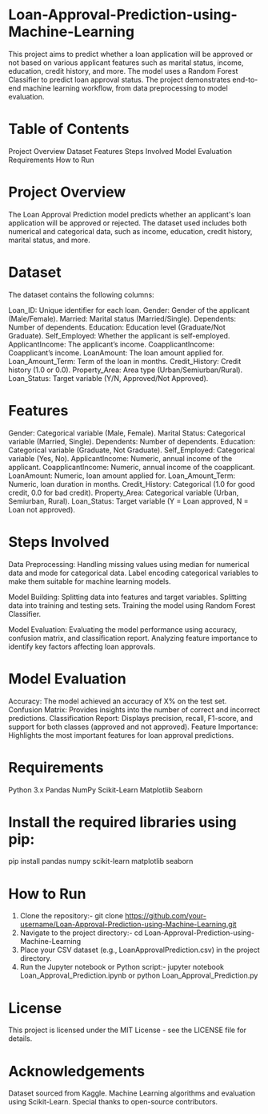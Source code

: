 # Loan-Approval-Prediction-using-Machine-Learning
This project aims to predict whether a loan application will be approved or not based on various applicant features such as marital status, income, education, credit history, and more. The model uses a Random Forest Classifier to predict loan approval status. The project demonstrates end-to-end machine learning workflow, from data preprocessing to model evaluation.

# Table of Contents
Project Overview
Dataset
Features
Steps Involved
Model Evaluation
Requirements
How to Run

# Project Overview
The Loan Approval Prediction model predicts whether an applicant's loan application will be approved or rejected. The dataset used includes both numerical and categorical data, such as income, education, credit history, marital status, and more.

# Dataset
The dataset contains the following columns:

Loan_ID: Unique identifier for each loan.
Gender: Gender of the applicant (Male/Female).
Married: Marital status (Married/Single).
Dependents: Number of dependents.
Education: Education level (Graduate/Not Graduate).
Self_Employed: Whether the applicant is self-employed.
ApplicantIncome: The applicant’s income.
CoapplicantIncome: Coapplicant’s income.
LoanAmount: The loan amount applied for.
Loan_Amount_Term: Term of the loan in months.
Credit_History: Credit history (1.0 or 0.0).
Property_Area: Area type (Urban/Semiurban/Rural).
Loan_Status: Target variable (Y/N, Approved/Not Approved).

# Features
Gender: Categorical variable (Male, Female).
Marital Status: Categorical variable (Married, Single).
Dependents: Number of dependents.
Education: Categorical variable (Graduate, Not Graduate).
Self_Employed: Categorical variable (Yes, No).
ApplicantIncome: Numeric, annual income of the applicant.
CoapplicantIncome: Numeric, annual income of the coapplicant.
LoanAmount: Numeric, loan amount applied for.
Loan_Amount_Term: Numeric, loan duration in months.
Credit_History: Categorical (1.0 for good credit, 0.0 for bad credit).
Property_Area: Categorical variable (Urban, Semiurban, Rural).
Loan_Status: Target variable (Y = Loan approved, N = Loan not approved).

# Steps Involved
Data Preprocessing:
Handling missing values using median for numerical data and mode for categorical data.
Label encoding categorical variables to make them suitable for machine learning models.

Model Building:
Splitting data into features and target variables.
Splitting data into training and testing sets.
Training the model using Random Forest Classifier.

Model Evaluation:
Evaluating the model performance using accuracy, confusion matrix, and classification report.
Analyzing feature importance to identify key factors affecting loan approvals.

# Model Evaluation
Accuracy: The model achieved an accuracy of X% on the test set.
Confusion Matrix: Provides insights into the number of correct and incorrect predictions.
Classification Report: Displays precision, recall, F1-score, and support for both classes (approved and not approved).
Feature Importance: Highlights the most important features for loan approval predictions.

# Requirements
Python 3.x
Pandas
NumPy
Scikit-Learn
Matplotlib
Seaborn

# Install the required libraries using pip:
pip install pandas numpy scikit-learn matplotlib seaborn
# How to Run
1. Clone the repository:- git clone https://github.com/your-username/Loan-Approval-Prediction-using-Machine-Learning.git
2. Navigate to the project directory:- cd Loan-Approval-Prediction-using-Machine-Learning
3. Place your CSV dataset (e.g., LoanApprovalPrediction.csv) in the project directory.
4. Run the Jupyter notebook or Python script:- jupyter notebook Loan_Approval_Prediction.ipynb 
        or 
   python Loan_Approval_Prediction.py

# License
This project is licensed under the MIT License - see the LICENSE file for details.

# Acknowledgements
Dataset sourced from Kaggle.
Machine Learning algorithms and evaluation using Scikit-Learn.
Special thanks to open-source contributors.


